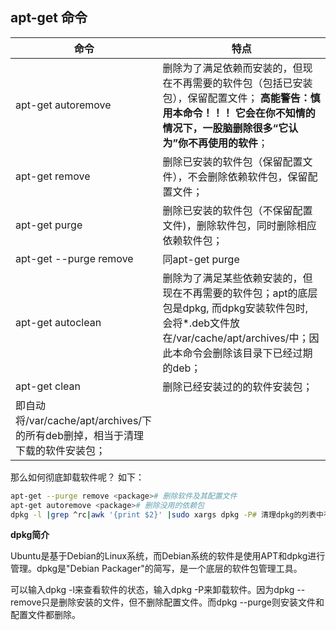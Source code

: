 ## apt-get 命令
| 命令 | 特点 |
| --- | --- |
| apt-get autoremove | 删除为了满足依赖而安装的，但现在不再需要的软件包（包括已安装包），保留配置文件； **高能警告：慎用本命令！！！**  **它会在你不知情的情况下，一股脑删除很多“它认为”你不再使用的软件**； |
| apt-get remove | 删除已安装的软件包（保留配置文件），不会删除依赖软件包，保留配置文件； |
| apt-get purge | 删除已安装的软件包（不保留配置文件)，删除软件包，同时删除相应依赖软件包； |
| apt-get --purge remove | 同apt-get purge |
| apt-get autoclean | 删除为了满足某些依赖安装的，但现在不再需要的软件包；apt的底层包是dpkg, 而dpkg安装软件包时, 会将\*.deb文件放在/var/cache/apt/archives/中；因此本命令会删除该目录下已经过期的deb； |
| apt-get clean | 删除已经安装过的的软件安装包；  
即自动将/var/cache/apt/archives/下的所有deb删掉，相当于清理下载的软件安装包； |

那么如何彻底卸载软件呢？ 如下：


```sh
apt-get --purge remove <package># 删除软件及其配置文件
apt-get autoremove <package># 删除没用的依赖包
dpkg -l |grep ^rc|awk '{print $2}' |sudo xargs dpkg -P# 清理dpkg的列表中有“rc”状态的软件包
```

**dpkg简介**

Ubuntu是基于Debian的Linux系统，而Debian系统的软件是使用APT和dpkg进行管理。dpkg是"Debian Packager"的简写，是一个底层的软件包管理工具。

可以输入dpkg -l来查看软件的状态，输入dpkg -P来卸载软件。因为dpkg --remove只是删除安装的文件，但不删除配置文件。而dpkg --purge则安装文件和配置文件都删除。